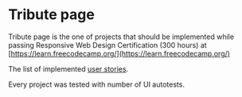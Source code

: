 # Tribute page
Tribute page is the one of projects that should be implemented while passing Responsive Web Design Certification (300 hours) at [https://learn.freecodecamp.org/](https://learn.freecodecamp.org/)


The list of implemented [user stories](https://learn.freecodecamp.org/responsive-web-design/responsive-web-design-projects/build-a-tribute-page/).

Every project was tested with number of UI autotests.
